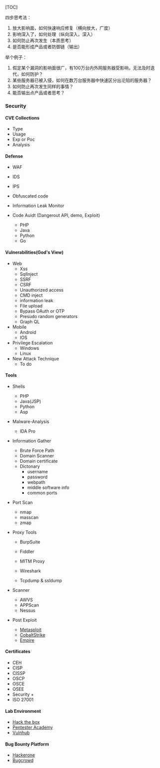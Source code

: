 [TOC]

四步思考法：

1. 放大影响面，如何快速响应修复（横向放大，广度）
2. 影响深入了，如何处理（纵向深入，深入）
3. 如何防止再次发生（本质思考）
4. 是否能形成产品或者防御链（输出）

举个例子：

1. 假定某个漏洞的影响面很广，有100万台内外网服务器受影响，无法及时迭代，如何防护？
2. 某些服务器已被入侵，如何在数万台服务器中快速区分出沦陷的服务器？
3. 如何防止再次发生同样的事情？
4. 能否输出点产品或者思考？

### Security

#### CVE Collections

- Type
- Usage
- Exp or Poc
- Analysis

#### Defense

- WAF

- IDS

- IPS

- Obfuscated code

- Information Leak Monitor
- Code Auidt (Dangerout API, demo, Exploit)
  - PHP
  - Java
  - Python
  - Go

#### Vulnerabilities(God's View)

- Web 
  - Xss
  - SqlInject
  - SSRF
  - CSRF
  - Unauthorized access
  - CMD inject
  - information leak
  - File upload
  - Bypass OAuth or OTP 
  - Presudo random generators
  - Graph QL
- Mobile 
  - Android
  - IOS
- Privilege Escalation
  - Windows
  - Linux
- New Attack Technique
  - To do

#### Tools

- Shells
  - PHP
  - Java(JSP)
  - Python
  - Asp
- Malware-Analysis
  - IDA Pro
- Information Gather

  - Brute Force Path
  - Domain Scanner
  - Domain certificate
  - Dictonary
    - username
    - password
    - webpath
    - middle software info
    - common ports
- Port Scan
  - nmap
  - masscan
  - zmap
- Proxy Tools
  - BurpSuite

  - Fiddler

  - MITM Proxy

  - Wireshark

  - Tcpdump & ssldump
- Scanner
  - AWVS
  - APPScan
  - Nessus
- Post Exploit
  - [Metasploit](https://www.metasploit.com/)
  - [CobaltStrike](https://www.cobaltstrike.com/)
  - [Empire](http://www.powershellempire.com/)

#### Certificates

- CEH
- CISP
- CISSP
- OSCP
- OSCE
- OSEE
- Security +
- ISO 27001

#### Lab Environment

- [Hack the box](https://www.hackthebox.eu/)
- [Pentester Academy](https://www.pentesteracademy.com/)
- [Vulnhub](https://www.vulnhub.com/)

#### Bug Bounty Platform

- [Hackerone](http://hackerone.com/)
- [Bugcrowd](https://www.bugcrowd.com/)